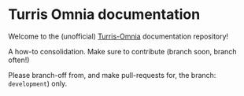 # Turris Omnia documentation

Welcome to the (unofficial) [Turris-Omnia](https://omnia.turris.cz/en/) documentation repository!

A how-to consolidation. Make sure to contribute (branch soon, branch often!)

Please branch-off from, and make pull-requests for, the branch: `development`) only.
